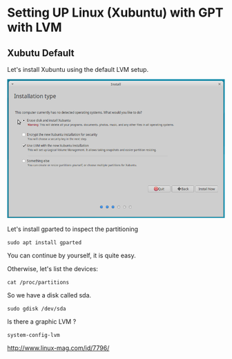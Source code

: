 Setting UP Linux (Xubuntu) with GPT with LVM
==================================

Xubutu Default
--------------

Let's install Xubuntu using the default LVM setup.

![xubuntu](xubuntu-installation-choose-lvm.PNG)

Let's install gparted to inspect the partitioning

    sudo apt install gparted

You can continue by yourself, it is quite easy.

Otherwise, let's list the devices:

    cat /proc/partitions

So we have a disk called sda.

    sudo gdisk /dev/sda

Is there a graphic LVM ?

    system-config-lvm

<http://www.linux-mag.com/id/7796/>
